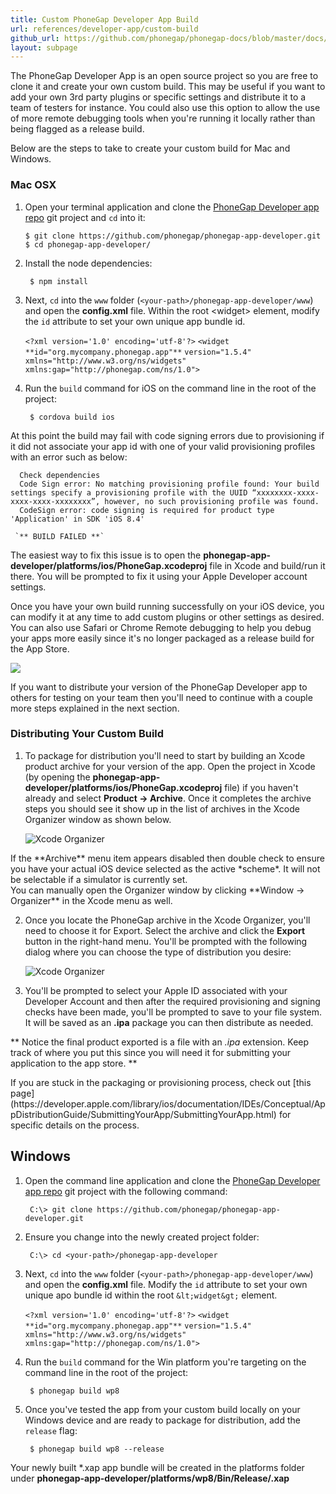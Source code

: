 ```yaml
---
title: Custom PhoneGap Developer App Build
url: references/developer-app/custom-build
github_url: https://github.com/phonegap/phonegap-docs/blob/master/docs/references/developer-app/custom-build.html.md
layout: subpage
---
```


The PhoneGap Developer App is an open source project so you are free to clone it and create your own custom build. This may be useful if you 
 want to add your own 3rd party plugins or specific settings and distribute it to a team of testers for instance. You could also use this option
 to allow the use of more remote debugging tools when you're running it locally rather than being flagged as a release build. 

Below are the steps to take to create your custom build for Mac and Windows. 

### Mac OSX
1. Open your terminal application and clone the [PhoneGap Developer app repo](https://github.com/phonegap/phonegap-app-developer) git 
 project and `cd` into it: 

       $ git clone https://github.com/phonegap/phonegap-app-developer.git
       $ cd phonegap-app-developer/

2. Install the node dependencies:
    
        $ npm install        
 
3. Next, `cd` into the `www` folder (`<your-path>/phonegap-app-developer/www`) and open the **config.xml** file. Within the root &lt;widget&gt;
element, modify the `id` attribute to set your own unique app bundle id.
 
   `<?xml version='1.0' encoding='utf-8'?>`
    `<widget` `**id="org.mycompany.phonegap.app"**` `version="1.5.4" xmlns="http://www.w3.org/ns/widgets" xmlns:gap="http://phonegap.com/ns/1.0">`
                
4. Run the `build` command for iOS on the command line in the root of the project:  

        $ cordova build ios
      
  <div class='alert--warning'>At this point the build may fail with code signing errors due to provisioning if it did not associate your app id with one of your 
  valid provisioning profiles with an error such as below:
     
      Check dependencies
      Code Sign error: No matching provisioning profile found: Your build settings specify a provisioning profile with the UUID “xxxxxxxx-xxxx-xxxx-xxxx-xxxxxxxx”, however, no such provisioning profile was found.
      CodeSign error: code signing is required for product type 'Application' in SDK 'iOS 8.4'
      
     `** BUILD FAILED **`
           
  The easiest way to fix this issue is to open the **phonegap-app-developer/platforms/ios/PhoneGap.xcodeproj** file in Xcode and build/run it there. 
  You will be prompted to fix it using your Apple Developer account settings.</div>
     
   
Once you have your own build running successfully on your iOS device, you can modify it at any time to add custom plugins or other
 settings as desired. You can also use Safari or Chrome Remote debugging to help you debug your apps more easily since it's no longer packaged 
 as a release build for the App Store.   

 <img class="mobile-image" src="/images/custom-build1.png"/>   
   
If you want to distribute your version of the PhoneGap Developer app to others for testing on your team then you'll need to continue with a 
couple more steps explained in the next section.
    
### Distributing Your Custom Build   
1. To package for distribution you'll need to start by building an Xcode product archive for your version of the app. 
Open the project in Xcode (by opening the **phonegap-app-developer/platforms/ios/PhoneGap.xcodeproj** file) 
if you haven't already and select **Product -> Archive**. Once it completes the archive steps you should see it show up in the 
list of archives in the Xcode Organizer window as shown below.  
     
     ![Xcode Organizer](/images/xcode-organizer.png)
     
 <div class='alert--warning'>If the **Archive** menu item appears disabled then double check to ensure you have your actual iOS device selected
   as the active *scheme*. It will not be selectable if a simulator is currently set.</div> 

 <div class='alert--tip'>You can manually open the Organizer window by clicking **Window -> Organizer** in the Xcode menu as well.</div>

2. Once you locate the PhoneGap archive in the Xcode Organizer, you'll need to choose it for Export. Select the archive and click the **Export**
button in the right-hand menu. You'll be prompted with the following dialog where you can choose the type of distribution you desire:     
    
    ![Xcode Organizer](/images/ad-hoc.png)
    
3. You'll be prompted to select your Apple ID associated with your Developer Account and then after the required provisioning and signing 
checks have been made, you'll be prompted to save to your file system. It will be saved as an **.ipa** package you can then distribute as 
 needed. 

 ** Notice the final product exported is a file with an *.ipa* extension. Keep track of where you put this since you will need it for 
 submitting your application to the app store. **


  <div class="alert--tip">If you are stuck in the packaging or provisioning process, check out [this page](https://developer.apple.com/library/ios/documentation/IDEs/Conceptual/AppDistributionGuide/SubmittingYourApp/SubmittingYourApp.html)
 for specific details on the process.</div> 
     
## Windows
1. Open the command line application and clone the [PhoneGap Developer app repo](https://github.com/phonegap/phonegap-app-developer) git 
 project with the following command:

        C:\> git clone https://github.com/phonegap/phonegap-app-developer.git

2. Ensure you change into the newly created project folder:     
    
        C:\> cd <your-path>/phonegap-app-developer

2. Next, `cd` into the `www` folder (`<your-path>/phonegap-app-developer/www`) and open the **config.xml** file.  Modify the `id` attribute 
to set your own unique apo bundle id within the root `&lt;widget&gt;` element.
 
   `<?xml version='1.0' encoding='utf-8'?>`
    `<widget` `**id="org.mycompany.phonegap.app"**` `version="1.5.4" xmlns="http://www.w3.org/ns/widgets" xmlns:gap="http://phonegap.com/ns/1.0">`
                
3. Run the `build` command for the Win platform you're targeting on the command line in the root of the project:  

        $ phonegap build wp8 

4. Once you've tested the app from your custom build locally on your Windows device and are ready to package for distribution, add the `release` flag:
 
        $ phonegap build wp8 --release
    
  Your newly built *.xap app bundle will be created in the platforms folder under **phonegap-app-developer/platforms/wp8/Bin/Release/<your-bundle-id>.xap**
      
      
